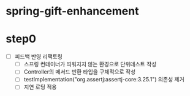 # spring-gift-enhancement
# step0
- [ ] 피드백 반영 리팩토링
  - [ ] 스프링 컨테이너가 띄워지지 않는 환경으로 단위테스트 작성
  - [ ] Controller의 메서드 반환 타입을 구체적으로 작성
  - [ ] testImplementation("org.assertj:assertj-core:3.25.1") 의존성 제거
  - [ ] 지연 로딩 적용